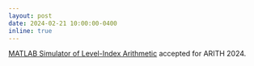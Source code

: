 ```yaml
---
layout: post
date: 2024-02-21 10:00:00-0400
inline: true
---
```


[MATLAB Simulator of Level-Index Arithmetic](https://arxiv.org/abs/2402.02301) accepted for ARITH 2024.